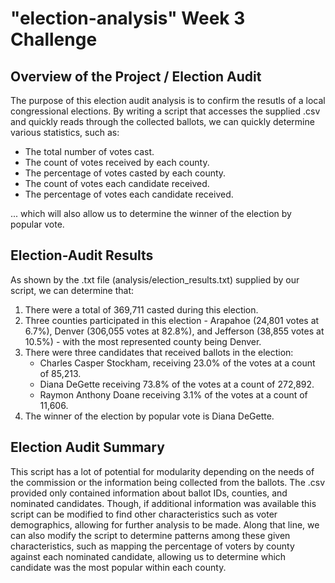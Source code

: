 # "election-analysis" Week 3 Challenge
## Overview of the Project / Election Audit
<!-- Explain the purpose of this election audit analysis. -->
The purpose of this election audit analysis is to confirm the resutls of a local congressional elections. By writing a script that accesses the supplied .csv and quickly reads through the collected ballots, we can quickly determine various statistics, such as:
- The total number of votes cast.
- The count of votes received by each county.
- The percentage of votes casted by each county.
- The count of votes each candidate received.
- The percentage of votes each candidate received.

... which will also allow us to determine the winner of the election by popular vote.


## Election-Audit Results
<!-- Needs to be in a bulleted list.
How many votes were cast in this congressional election?
Provide a breakdown of the number of votes and the percentage of total votes for each county in the precinct.
Which county had the largest number of votes?
Provide a breakdown of the number of votes and the percentage of the total votes each candidate received.
Which candidate won the election, what was their vote count, and what was their percentage of the total votes? -->
As shown by the .txt file (analysis/election_results.txt) supplied by our script, we can determine that:
1. There were a total of 369,711 casted during this election.
2. Three counties participated in this election - Arapahoe (24,801 votes at 6.7%), Denver (306,055 votes at 82.8%), and Jefferson (38,855 votes at 10.5%) - with the most represented county being Denver.
3. There were three candidates that received ballots in the election:
   - Charles Casper Stockham, receiving 23.0% of the votes at a count of 85,213.
   - Diana DeGette receiving 73.8% of the votes at a count of 272,892.
   - Raymon Anthony Doane receiving 3.1% of the votes at a count of 11,606.
4. The winner of the election by popular vote is Diana DeGette.

## Election Audit Summary
<!--  In a summary statement, provide a business proposal to the election commission on how this script can be used—with some modifications—for any election.
Give at least two examples of how this script can be modified to be used for other elections. -->
This script has a lot of potential for modularity depending on the needs of the commission or the information being collected from the ballots. The .csv provided only contained information about ballot IDs, counties, and nominated candidates. Though, if additional information was available this script can be modified to find other characteristics such as voter demographics, allowing for further analysis to be made. Along that line, we can also modify the script to determine patterns among these given characteristics, such as mapping the percentage of voters by county against each nominated candidate, allowing us to determine which candidate was the most popular within each county.
